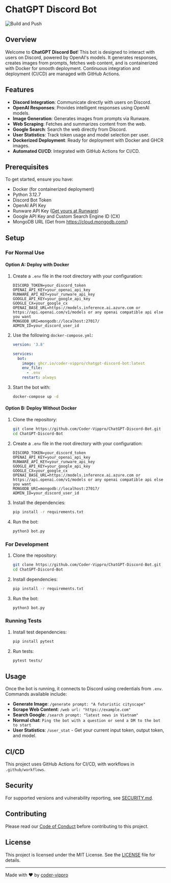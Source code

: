 # ChatGPT Discord Bot

![Build and Push](https://github.com/coder-vippro/ChatGPT-Discord-Bot/actions/workflows/main.yml/badge.svg)

## Overview

Welcome to **ChatGPT Discord Bot**! This bot is designed to interact with users on Discord, powered by OpenAI's models. It generates responses, creates images from prompts, fetches web content, and is containerized with Docker for smooth deployment. Continuous integration and deployment (CI/CD) are managed with GitHub Actions.

## Features

- **Discord Integration**: Communicate directly with users on Discord.
- **OpenAI Responses**: Provides intelligent responses using OpenAI models.
- **Image Generation**: Generates images from prompts via Runware.
- **Web Scraping**: Fetches and summarizes content from the web.
- **Google Search**: Search the web directly from Discord.
- **User Statistics**: Track token usage and model selection per user.
- **Dockerized Deployment**: Ready for deployment with Docker and GHCR images.
- **Automated CI/CD**: Integrated with GitHub Actions for CI/CD.

## Prerequisites

To get started, ensure you have:

- Docker (for containerized deployment)
- Python 3.12.7
- Discord Bot Token
- OpenAI API Key
- Runware API Key ([Get yours at Runware](https://runware.ai/))
- Google API Key and Custom Search Engine ID (CX)
- MongoDB URL (Get from https://cloud.mongodb.com/)

## Setup

### For Normal Use

#### Option A: Deploy with Docker

1. Create a `.env` file in the root directory with your configuration:
   ```properties
   DISCORD_TOKEN=your_discord_token
   OPENAI_API_KEY=your_openai_api_key
   RUNWARE_API_KEY=your_runware_api_key
   GOOGLE_API_KEY=your_google_api_key
   GOOGLE_CX=your_google_cx
   OPENAI_BASE_URL=https://models.inference.ai.azure.com or https://api.openai.com/v1/models or any openai compatible api else you want
   MONGODB_URI=mongodb://localhost:27017/
   ADMIN_ID=your_discord_user_id
   ```

2. Use the following `docker-compose.yml`:
   ```yaml
   version: '3.8'

   services:
     bot:
       image: ghcr.io/coder-vippro/chatgpt-discord-bot:latest
       env_file:
         - .env
       restart: always
   ```

3. Start the bot with:
   ```bash
   docker-compose up -d
   ```

#### Option B: Deploy Without Docker

1. Clone the repository:
   ```bash
   git clone https://github.com/Coder-Vippro/ChatGPT-Discord-Bot.git
   cd ChatGPT-Discord-Bot
   ```

2. Create a `.env` file in the root directory with your configuration:
   ```properties
   DISCORD_TOKEN=your_discord_token
   OPENAI_API_KEY=your_openai_api_key
   RUNWARE_API_KEY=your_runware_api_key
   GOOGLE_API_KEY=your_google_api_key
   GOOGLE_CX=your_google_cx
   OPENAI_BASE_URL=https://models.inference.ai.azure.com or https://api.openai.com/v1/models or any openai compatible api else you want
   MONGODB_URI=mongodb://localhost:27017/
   ADMIN_ID=your_discord_user_id
   ```

3. Install the dependencies:
   ```bash
   pip install -r requirements.txt
   ```

4. Run the bot:
   ```bash
   python3 bot.py
   ```

### For Development

1. Clone the repository:
   ```bash
   git clone https://github.com/Coder-Vippro/ChatGPT-Discord-Bot.git
   cd ChatGPT-Discord-Bot
   ```

2. Install dependencies:
   ```bash
   pip install -r requirements.txt
   ```

3. Run the bot:
   ```bash
   python3 bot.py
   ```

### Running Tests

1. Install test dependencies:
   ```bash
   pip install pytest
   ```

2. Run tests:
   ```bash
   pytest tests/
   ```

## Usage

Once the bot is running, it connects to Discord using credentials from `.env`. Commands available include:

- **Generate Image**: `/generate prompt: "A futuristic cityscape"`
- **Scrape Web Content**: `/web url: "https://example.com"`
- **Search Google**: `/search prompt: "latest news in Vietnam"`
- **Normal chat**: `Ping the bot with a question or send a DM to the bot to start`
- **User Statistics**: `/user_stat` - Get your current input token, output token, and model.

## CI/CD

This project uses GitHub Actions for CI/CD, with workflows in `.github/workflows`.

## Security

For supported versions and vulnerability reporting, see [SECURITY.md](SECURITY.md).

## Contributing

Please read our [Code of Conduct](CODE_OF_CONDUCT.md) before contributing to this project.

## License

This project is licensed under the MIT License. See the [LICENSE](LICENSE) file for details.

---

Made with ❤️ by [coder-vippro](https://github.com/coder-vippro)

